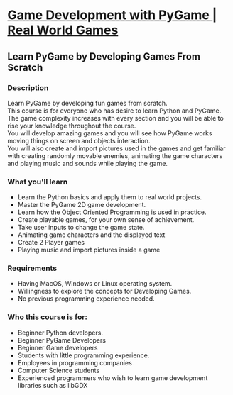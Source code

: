 # [Game Development with PyGame | Real World Games](https://www.udemy.com/course/pygame-python/)
## Learn PyGame by Developing Games From Scratch

### Description
Learn PyGame by developing fun games from scratch.  
This course is for everyone who has desire to learn Python and PyGame.  
The game complexity increases with every section and you will be able to rise your knowledge throughout the course.  
You will develop amazing games and you will see how PyGame works moving things on screen and objects interaction.  
You will also create and import pictures used in the games and get familiar with creating randomly movable enemies, animating the game characters and playing music and sounds while playing the game.  


### What you'll learn
- Learn the Python basics and apply them to real world projects.
- Master the PyGame 2D game development.
- Learn how the Object Oriented Programming is used in practice.
- Create playable games, for your own sense of achievement.
- Take user inputs to change the game state.
- Animating game characters and the displayed text
- Create 2 Player games
- Playing music and import pictures inside a game

### Requirements
- Having MacOS, Windows or Linux operating system.
- Willingness to explore the concepts for Developing Games.
- No previous programming experience needed.

### Who this course is for:
- Beginner Python developers.
- Beginner PyGame Developers
- Beginner Game developers
- Students with little programming experience.
- Employees in programming companies
- Computer Science students
- Experienced programmers who wish to learn game development libraries such as libGDX
